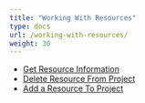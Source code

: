 ```yaml
---
title: "Working With Resources"
type: docs
url: /working-with-resources/
weight: 30
---
```


- [Get Resource Information](/get-resource-information/)
- [Delete Resource From Project](/delete-resource-from-project/)
- [Add a Resource To Project](/add-a-resource-to-project/)
